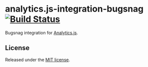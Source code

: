 # analytics.js-integration-bugsnag [![Build Status][ci-badge]][ci-link]

Bugsnag integration for [Analytics.js][].

## License

Released under the [MIT license](License.md).


[Analytics.js]: https://segment.com/docs/libraries/analytics.js/
[ci-link]: https://circleci.com/gh/segment-integrations/analytics.js-integration-bugsnag
[ci-badge]: https://circleci.com/gh/segment-integrations/analytics.js-integration-bugsnag.svg?style=svg
